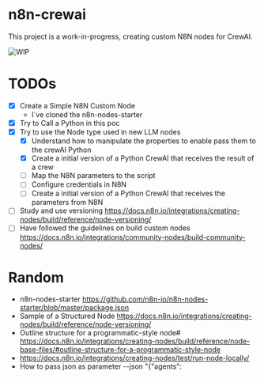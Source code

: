 # n8n-crewai

This project is a work-in-progress, creating custom N8N nodes for CrewAI.

![WIP](https://i.ibb.co/QNDsLVk/image-2024-04-20-101720761.png)

# TODOs

- [x] Create a Simple N8N Custom Node
  - I`ve cloned the n8n-nodes-starter
- [x] Try to Call a Python in this poc
- [x] Try to use the Node type used in new LLM nodes
  - [X] Understand how to manipulate the properties to enable pass them to the crewAI Python
  - [X] Create a initial version of a Python CrewAI that receives the result of a crew
  - [ ] Map the N8N parameters to the script
  - [ ] Configure credentials in N8N
  - [ ] Create a initial version of a Python CrewAI that receives the parameters from N8N
- [ ] Study and use versioning
  https://docs.n8n.io/integrations/creating-nodes/build/reference/node-versioning/
- [ ] Have followed the guidelines on build custom nodes
  https://docs.n8n.io/integrations/community-nodes/build-community-nodes/

# Random

- n8n-nodes-starter
  https://github.com/n8n-io/n8n-nodes-starter/blob/master/package.json
- Sample of a Structured Node
  https://docs.n8n.io/integrations/creating-nodes/build/reference/node-versioning/
- Outline structure for a programmatic-style node#
  https://docs.n8n.io/integrations/creating-nodes/build/reference/node-base-files/#outline-structure-for-a-programmatic-style-node
- https://docs.n8n.io/integrations/creating-nodes/test/run-node-locally/
- How to pass json as parameter
	--json "{\"agents\":
